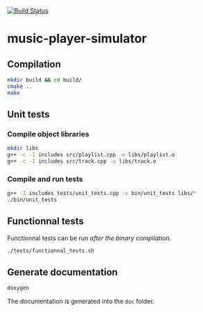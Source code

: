 [![Build Status](https://travis-ci.org/jean553/music-player-simulator.svg?branch=master)](https://travis-ci.org/jean553/music-player-simulator)

# music-player-simulator

## Compilation

```sh
mkdir build && cd build/
cmake ..
make
```

## Unit tests

### Compile object libraries

```sh
mkdir libs
g++ -c -I includes src/playlist.cpp -o libs/playlist.o
g++ -c -I includes src/track.cpp -o libs/track.o
```

### Compile and run tests

```sh
g++ -I includes tests/unit_tests.cpp -o bin/unit_tests libs/*
./bin/unit_tests
```

## Functionnal tests

Functionnal tests can be run *after the binary compilation*.

```sh
./tests/functionnal_tests.sh
```

## Generate documentation

```sh
doxygen
```

The documentation is generated into the `doc` folder.
